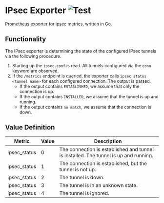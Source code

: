 # IPsec Exporter ![Test](https://github.com/dalsh/ipsec_exporter/workflows/Test/badge.svg)
Prometheus exporter for ipsec metrics, written in Go.

## Functionality
The IPsec exporter is determining the state of the configured IPsec tunnels via the following procedure.
1. Starting up the `ipsec.conf` is read. All tunnels configured via the `conn` keyword are observed.
1. If the `/metrics` endpoint is queried, the exporter calls `ipsec status <tunnel name>` for each configured
connection. The output is parsed.
    * If the output contains `ESTABLISHED`, we assume that only the connection is up.
    * If the output contains `INSTALLED`, we assume that the tunnel is up and running.
    * If the output contains `no match`, we assume that the connection is down.

## Value Definition
| Metric | Value | Description |
|--------|-------|-------------|
| ipsec_status | 0 | The connection is established and tunnel is installed. The tunnel is up and running. |
| ipsec_status | 1 | The connection is established, but the tunnel is not up. |
| ipsec_status | 2 | The tunnel is down. |
| ipsec_status | 3 | The tunnel is in an unknown state. |
| ipsec_status | 4 | The tunnel is ignored. |
